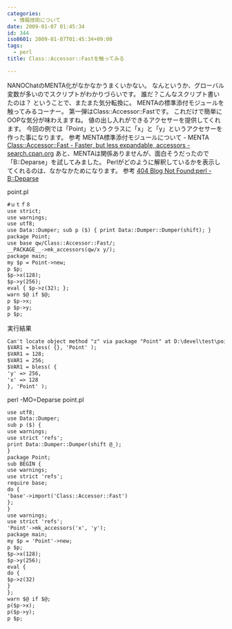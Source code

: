 ```yaml
---
categories:
  - 情報技術について
date: 2009-01-07 01:45:34
id: 344
iso8601: 2009-01-07T01:45:34+09:00
tags:
  - perl
title: Class::Accessor::Fastを触ってみる

---
```


<p>NANOChatのMENTA化がなかなかうまくいかない。
なんというか、グローバル変数が多いのでスクリプトがわかりづらいです。
誰だ？こんなスクリプト書いたのは？
ということで、またまた気分転換に。
MENTAの標準添付モジュールを触ってみるコーナー。
第一弾はClass::Accessor::Fastです。
これだけで簡単にOOPな気分が味わえますね。
値の出し入れができるアクセサーを提供してくれます。
今回の例では「Point」というクラスに「x」と「y」というアクセサーを作った事になります。
参考
MENTA標準添付モジュールについて - MENTA
<a href="http://search.cpan.org/dist/Class-Accessor/lib/Class/Accessor/Fast.pm">Class::Accessor::Fast - Faster, but less expandable, accessors - search.cpan.org</a>
あと、MENTAは関係ありませんが、面白そうだったので「B::Deparse」を試してみました。
Perlがどのように解釈しているかを表示してくれるのは、なかなかためになります。
参考
<a href="http://blog.livedoor.jp/dankogai/archives/50761629.html">404 Blog Not Found:perl - B::Deparse</a></p>

<p>
point.pl</p>

```default
#ｕｔｆ８
use strict;
use warnings;
use utf8;
use Data::Dumper; sub p ($) { print Data::Dumper::Dumper(shift); }
package Point;
use base qw/Class::Accessor::Fast/;
__PACKAGE__->mk_accessors(qw/x y/);
package main;
my $p = Point->new;
p $p;
$p->x(128);
$p->y(256);
eval { $p->z(32); };
warn $@ if $@;
p $p->x;
p $p->y;
p $p;
```

<p>実行結果</p>

```default
Can't locate object method "z" via package "Point" at D:\devel\test\point.pl line 18.
$VAR1 = bless( {}, 'Point' );
$VAR1 = 128;
$VAR1 = 256;
$VAR1 = bless( {
'y' => 256,
'x' => 128
}, 'Point' );
```

<p>perl -MO=Deparse point.pl</p>

```default
use utf8;
use Data::Dumper;
sub p ($) {
use warnings;
use strict 'refs';
print Data::Dumper::Dumper(shift @_);
}
package Point;
sub BEGIN {
use warnings;
use strict 'refs';
require base;
do {
'base'->import('Class::Accessor::Fast')
};
}
use warnings;
use strict 'refs';
'Point'->mk_accessors('x', 'y');
package main;
my $p = 'Point'->new;
p $p;
$p->x(128);
$p->y(256);
eval {
do {
$p->z(32)
}
};
warn $@ if $@;
p($p->x);
p($p->y);
p $p;
```
    	
